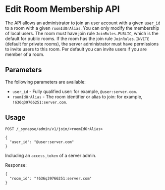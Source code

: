 # Edit Room Membership API

The API allows an administrator to join an user account with a given `user_id`
to a room with a given `roomIdOrAlias`. You can only modify the membership of
local users. The room must have join rule `JoinRules.PUBLIC`, which is the
default for public rooms. If the room has the join rule `JoinRules.INVITE`
(default for private rooms), the server administrator must have permissions
to invite users to this room. Per default you can invite users if you are
member of a room.

## Parameters

The following parameters are available:

* `user_id` - Fully qualified user: for example, `@user:server.com`.
* `roomIdOrAlias` - The room identifier or alias to join: for example, `!636q39766251:server.com`.

## Usage

```
POST /_synapse/admin/v1/join/<roomIdOrAlias>

{
  "user_id": "@user:server.com"
}
```
Including an `access_token` of a server admin.

Response:

```
{
  "room_id": "!636q39766251:server.com"
}
```
